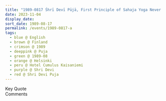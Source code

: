 ```yaml
---
title: "1989-0817 Śhrī Devī Pūjā, First Principle of Sahaja Yoga Never get disappointed and Never Get Frustrated, Hotel Cumulus (now Scandic) Kaisaniemi, Kaisaniemenkatu 7, Helsinki, Finland"
date: 2023-11-04
display_date: 
sort_date: 1989-08-17
permalink: /events/1989-0817-a
tags:
  - blue @ English
  - brown @ Finland
  - crimson @ 1989
  - deeppink @ Puja
  - green @ 1989-08
  - orange @ Helsinki
  - peru @ Hotel Cumulus Kaisaniemi
  - purple @ Shri Devi
  - red @ Shri Devi Puja
---
```


<wave-list>
  <list-title color="green" width="75">Key Quote</list-title>
  <list-item color="BlanchedAlmond"  width="200"></list-item>
  <list-item color="Lavender"></list-item>
  <list-item color="BlanchedAlmond"></list-item>
</wave-list>

<br>

<wave-list>
  <list-title color="green" width="75">Comments</list-title>
  <list-item color="BlanchedAlmond"  width="200"></list-item>
  <list-item color="Lavender"></list-item>
  <list-item color="BlanchedAlmond"></list-item>
</wave-list>